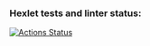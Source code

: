 ### Hexlet tests and linter status:
[![Actions Status](https://github.com/irisraine/python-project-83/workflows/hexlet-check/badge.svg)](https://github.com/irisraine/python-project-83/actions)